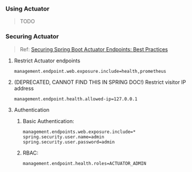 ### Using Actuator

> TODO



### Securing Actuator

> Ref: [Securing Spring Boot Actuator Endpoints: Best Practices](https://www.appsdeveloperblog.com/securing-spring-boot-actuator-endpoints/)



1. Restrict Actuator endpoints

   ```properties
   management.endpoint.web.exposure.include=health,prometheus
   ```
2. (DEPRECATED, CANNOT FIND THIS IN SPRING DOC!) Restrict visitor IP address

   ```properties
   management.endpoint.health.allowed-ip=127.0.0.1
   ```
3. Authentication
   1. Basic Authentication:
      ```properties
      management.endpoints.web.exposure.include=* 
      spring.security.user.name=admin 
      spring.security.user.password=admin
      ```
   2. RBAC:
      ```properties
      management.endpoint.health.roles=ACTUATOR_ADMIN
      ```

